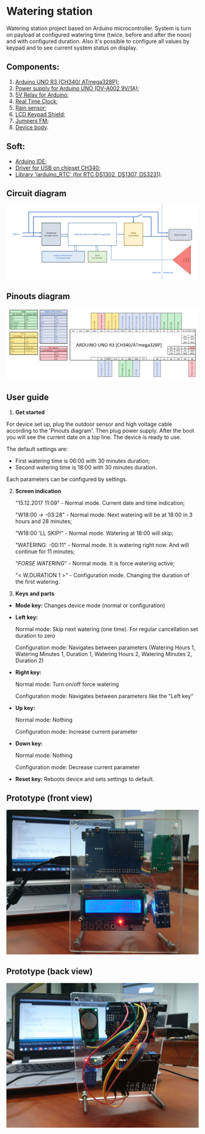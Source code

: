 # Watering station
Watering station project based on Arduino microcontroller.
System is turn on payload at configured watering time (twice, before and after the noon) and with configured duration. Also it's possible to configure all values by keypad and to see current system status on display.

## Components:
1. [Arduino UNO R3 (CH340/ ATmega328P)](http://www.kosmodrom.com.ua/el.php?name=ARDUINO-UNO-R3-MEGA328P);
2. [Power supply for Arduino UNO (OV-A002 9V/1A)](https://www.rcscomponents.kiev.ua/product/ov-a002-9v-1a_67292.html);
3. [5V Relay for Arduino](http://www.kosmodrom.com.ua/el.php?name=1CH5VRMA);
4. [Real Time Clock](http://www.kosmodrom.com.ua/el.php?name=DS1302-MOD);
5. [Rain sensor](http://www.kosmodrom.com.ua/el.php?name=T1592-MODUL);
6. [LCD Keypad Shield](http://www.kosmodrom.com.ua/el.php?name=LCD1602KEYPAD);
7. [Jumpers FM](http://www.kosmodrom.com.ua/el.php?name=JUMPERS-FM-100MM);
8. [Device body](https://www.rcscomponents.kiev.ua/product/21-12-47-sanhe-korpus-plastik-140x82x23mm_36265.html).


## Soft:
- [Arduino IDE](https://www.arduino.cc/en/Main/Software);
- [Driver for USB on chipset CH340](http://www.arduined.eu/ch340-windows-8-driver-download/);
- [Library 'iarduino_RTC' (for RTC DS1302, DS1307, DS3231)](http://iarduino.ru/lib/ef47f92e639da4d4e009cc6f16dedd12.zip).

## Circuit diagram
![Circuit diagram](/Docs/Circuit_diagram.PNG)

## Pinouts diagram
![Pinouts diagram](/Docs/Pinouts.PNG)

## User guide
1. **Get started**

For device set up, plug the outdoor sensor and high voltage cable according to the 'Pinouts diagram'. Then plug power supply. After the boot you will see the current date on a top line. The device is ready to use.

The default settings are:

- First watering time is 06:00 with 30 minutes duration;
- Second watering time is 18:00 with 30 minutes duration.

Each parameters can be configured by settings.

2. **Screen indication**

   "15.12.2017 11:09" - Normal mode. Current date and time indication;
   
   "W18:00 -> -03:28" - Normal mode. Next watering will be at 18:00 in 3 hours and 28 minutes;
   
   "W18:00 'LL SKIP!" - Normal mode. Watering at 18:00 will skip;
   
   "WATERING: -00:11" - Normal mode. It is watering right now. And will continue for 11 minutes;
   
   "*FORSE WATERING*" - Normal mode. It is force watering active;
   
   "< W.DURATION 1 >" - Configuration mode. Changing the duration of the first watering.
   

3. **Keys and parts**

- **Mode key:** Changes device mode (normal or configuration)
- **Left key:** 

  Normal mode: Skip next watering (one time). For regular cancellation set duration to zero
  
  Configuration mode: Navigates between parameters (Watering Hours 1, Watering Minutes 1, Duration 1, Watering Hours 2, Watering Minutes 2, Duration 2)
  
- **Right key:** 
  
  Normal mode: Turn on/off force watering
  
  Configuration mode: Navigates between parameters like the "Left key"
  
- **Up key:** 

  Normal mode: Nothing
  
  Configuration mode: Increase current parameter

- **Down key:**
  
  Normal mode: Nothing
  
  Configuration mode: Decrease current parameter
  
- **Reset key:** Reboots device and sets settings to default.


## Prototype (front view)
![Prototype. Front view](/Docs/PrototypeFront.jpg)

## Prototype (back view)
![Prototype. Back view](/Docs/PrototypeBack.jpg)